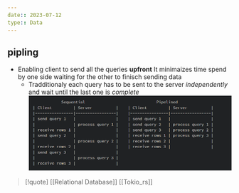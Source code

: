 ```yaml
---
date:: 2023-07-12
type:: Data
---
```

## pipling 
- Enabling client to send all the queries **upfront**
	It minimaizes time spend by one side waiting for the other to finisch sending data 
	- Tradditionaly each query has to be sent to the server *independently* and wait until the last one is *complete*
![SequentialVsPiplinging_visual.png](/static/SequentialVsPiplinging_visual.png)
>[!quote] [[Relational Database]] [[Tokio_rs]]